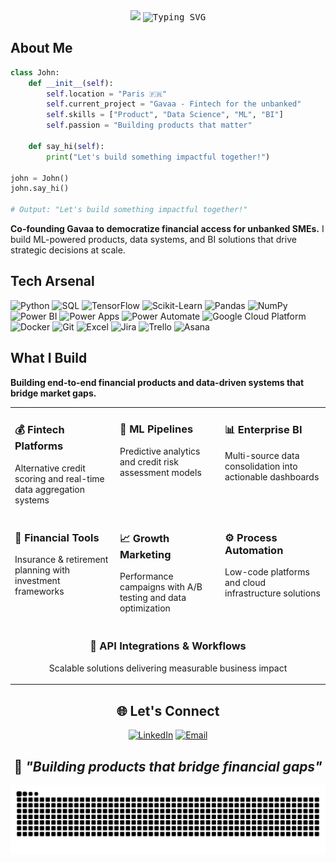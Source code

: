 <!-- Clean Framed Design -->
<div align="center">
  <img src="https://capsule-render.vercel.app/api?type=transparent&color=auto&height=1&section=header"/>
  <kbd>
    <img src="https://readme-typing-svg.herokuapp.com?font=JetBrains+Mono&weight=500&size=30&pause=1000&color=667EEA&center=true&vCenter=true&width=520&height=80&lines=Hey%2C+nice+to+see+you+%F0%9F%91%8B;Welcome+to+my+GitHub!" alt="Typing SVG" />
  </kbd>
</div>

## About Me

```python
class John:
    def __init__(self):
        self.location = "Paris 🇫🇷"
        self.current_project = "Gavaa - Fintech for the unbanked"
        self.skills = ["Product", "Data Science", "ML", "BI"]
        self.passion = "Building products that matter"
        
    def say_hi(self):
        print("Let's build something impactful together!")

john = John()
john.say_hi()

# Output: "Let's build something impactful together!"
```

**Co-founding Gavaa to democratize financial access for unbanked SMEs.** I build ML-powered products, data systems, and BI solutions that drive strategic decisions at scale.

## Tech Arsenal

![Python](https://img.shields.io/badge/Python-FFD43B?style=for-the-badge&logo=python&logoColor=blue)
![SQL](https://img.shields.io/badge/SQL-CC2927?style=for-the-badge&logo=microsoft-sql-server&logoColor=white)
![TensorFlow](https://img.shields.io/badge/TensorFlow-FF6F00?style=for-the-badge&logo=tensorflow&logoColor=white)
![Scikit-Learn](https://img.shields.io/badge/scikit--learn-F7931E?style=for-the-badge&logo=scikit-learn&logoColor=white)
![Pandas](https://img.shields.io/badge/Pandas-150458?style=for-the-badge&logo=pandas&logoColor=white)
![NumPy](https://img.shields.io/badge/NumPy-013243?style=for-the-badge&logo=numpy&logoColor=white)
![Power BI](https://img.shields.io/badge/Power%20BI-F2C811?style=for-the-badge&logo=powerbi&logoColor=black)
![Power Apps](https://img.shields.io/badge/Power%20Apps-742774?style=for-the-badge&logo=powerapps&logoColor=white)
![Power Automate](https://img.shields.io/badge/Power%20Automate-0066FF?style=for-the-badge&logo=powerautomate&logoColor=white)
![Google Cloud Platform](https://img.shields.io/badge/Google%20Cloud%20Platform-4285F4?style=for-the-badge&logo=google-cloud&logoColor=white)
![Docker](https://img.shields.io/badge/Docker-2496ED?style=for-the-badge&logo=docker&logoColor=white)
![Git](https://img.shields.io/badge/Git-F05032?style=for-the-badge&logo=git&logoColor=white)
![Excel](https://img.shields.io/badge/Excel-217346?style=for-the-badge&logo=microsoft-excel&logoColor=white)
![Jira](https://img.shields.io/badge/Jira-0052CC?style=for-the-badge&logo=jira&logoColor=white)
![Trello](https://img.shields.io/badge/Trello-0052CC?style=for-the-badge&logo=trello&logoColor=white)
![Asana](https://img.shields.io/badge/Asana-F06A6A?style=for-the-badge&logo=asana&logoColor=white)

## What I Build

**Building end-to-end financial products and data-driven systems that bridge market gaps.**

<table>
<tr>
<td width="33%" valign="top">

### 💰 Fintech Platforms
Alternative credit scoring and real-time data aggregation systems

</td>
<td width="33%" valign="top">

### 🤖 ML Pipelines
Predictive analytics and credit risk assessment models

</td>
<td width="33%" valign="top">

### 📊 Enterprise BI
Multi-source data consolidation into actionable dashboards

</td>
</tr>

<tr>
<td width="33%" valign="top">

### 🏦 Financial Tools
Insurance & retirement planning with investment frameworks

</td>
<td width="33%" valign="top">

### 📈 Growth Marketing
Performance campaigns with A/B testing and data optimization

</td>
<td width="33%" valign="top">

### ⚙️ Process Automation
Low-code platforms and cloud infrastructure solutions

</td>
</tr>

<tr>
<td width="50%" valign="top" colspan="3" align="center">

### 🔗 API Integrations & Workflows
Scalable solutions delivering measurable business impact

</td>
</tr>
</table>

</div>

<h2 align="center">🌐 Let's Connect</h2>

<div align="center">

[![LinkedIn](https://img.shields.io/badge/LinkedIn-0077B5?style=for-the-badge&logo=linkedin&logoColor=white)](https://www.linkedin.com/in/cjck)
[![Email](https://img.shields.io/badge/Email-D14836?style=for-the-badge&logo=gmail&logoColor=white)](mailto:john.combey@hotmail.com)

</div>

<div align="center">
  
  ## 🎯 *"Building products that bridge financial gaps"*
  ![Snake animation](https://raw.githubusercontent.com/CousinCombey/CousinCombey/output/github-contribution-grid-snake-dark.svg)
  
</div>
